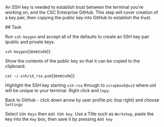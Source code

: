 An SSH key is needed to establish trust between the terminal you're working on, and the CSC Enterprise GitHub. This step will cover creation of a key pair, then copying the public key into GitHub to establish the trust.

## Task

Run `ssh-keygen` and accept all of the defaults to create an SSH key pair (public and private keys.

`ssh-keygen`{{execute}}

Show the contents of the public key so that it can be copied to the clipboard:

`cat ~/.ssh/id_rsa.pub`{{execute}}

Highlight the SSH key starting `ssh-rsa` through to `scrapbook@uid` where uid will be unique to your terminal. Right click and `Copy`.

Back to GitHub - click down arrow by user profile pic (top right) and choose `Settings`

Select `SSH Keys` then `Add SSH key`. Use a Title such as `Workshop`, paste the key into the `Key` box, then save it by pressing `Add key`
